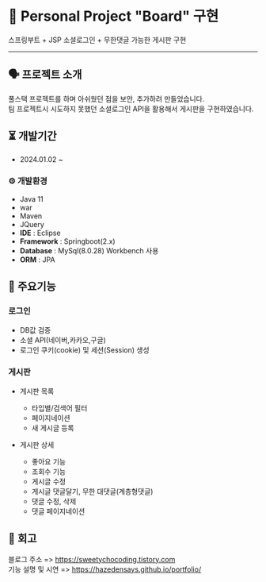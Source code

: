 # 📓 Personal Project "Board" 구현
스프링부트 + JSP 소셜로그인 + 무한댓글 가능한 게시판 구현  

---


## 🗣 프로젝트 소개
풀스택 프로젝트를 하며 아쉬웠던 점을 보안, 추가하려 만들었습니다.  
팀 프로젝트시 시도하지 못했던 소셜로그인 API을 활용해서 게시판을 구현하였습니다.



## ⏳ 개발기간
- 2024.01.02 ~

### ⚙️ 개발환경
- Java 11
- war
- Maven
- JQuery
- **IDE** : Eclipse
- **Framework** : Springboot(2.x)
- **Database** : MySql(8.0.28) Workbench 사용
- **ORM** : JPA



## 📌 주요기능
### 로그인
* DB값 검증
* 소셜 API(네이버,카카오,구글)
* 로그인 쿠키(cookie) 및 세션(Session) 생성

### 게시판
* 게시판 목록
  - 타입별/검색어 필터
  - 페이지네이션
  - 새 게시글 등록
  
* 게시판 상세
  - 좋아요 기능
  - 조회수 기능
  - 게시글 수정
  - 게시글 댓글달기, 무한 대댓글(계층형댓글)
  - 댓글 수정, 삭제
  - 댓글 페이지네이션



## 🥸 회고
블로그 주소 => https://sweetychocoding.tistory.com  
기능 설명 및 시연 => https://hazedensays.github.io/portfolio/
